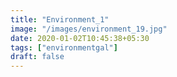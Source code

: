 ```yaml
---
title: "Environment_1"
image: "/images/environment_19.jpg"
date: 2020-01-02T10:45:38+05:30
tags: ["environmentgal"]
draft: false
---
```


